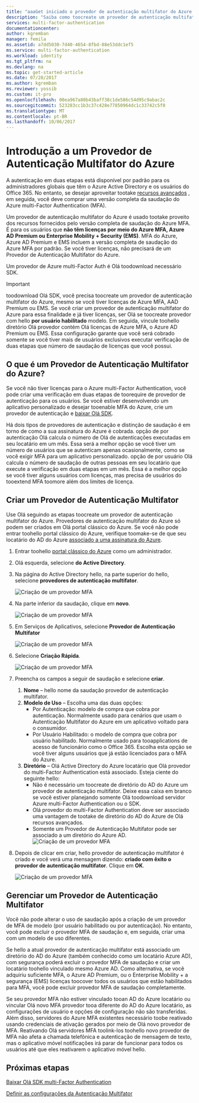 ```yaml
---
title: "aaaGet iniciado o provedor de autenticação multifator do Azure | Microsoft Docs"
description: "Saiba como toocreate um provedor de autenticação multifator do Azure."
services: multi-factor-authentication
documentationcenter: 
author: kgremban
manager: femila
ms.assetid: a7dd5030-7d40-4654-8fbd-88e53ddc1ef5
ms.service: multi-factor-authentication
ms.workload: identity
ms.tgt_pltfrm: na
ms.devlang: na
ms.topic: get-started-article
ms.date: 07/28/2017
ms.author: kgremban
ms.reviewer: yossib
ms.custom: it-pro
ms.openlocfilehash: 00ea967a80b43baff38c1de586c54d95c9abac2c
ms.sourcegitcommit: 523283cc1b3c37c428e77850964dc1c33742c5f0
ms.translationtype: MT
ms.contentlocale: pt-BR
ms.lasthandoff: 10/06/2017
---
```

# <a name="getting-started-with-an-azure-multi-factor-auth-provider"></a>Introdução a um Provedor de Autenticação Multifator do Azure
A autenticação em duas etapas está disponível por padrão para os administradores globais que têm o Azure Active Directory e os usuários do Office 365. No entanto, se desejar aproveitar tootake [recursos avançados](multi-factor-authentication-whats-next.md) , em seguida, você deve comprar uma versão completa da saudação do Azure multi-Factor Authentication (MFA).

Um provedor de autenticação multifator do Azure é usado tootake proveito dos recursos fornecidos pelo versão completa de saudação do Azure MFA. É para os usuários que **não têm licenças por meio do Azure MFA, Azure AD Premium ou Enterprise Mobility + Security (EMS)**.  MFA do Azure, Azure AD Premium e EMS incluem a versão completa de saudação do Azure MFA por padrão. Se você tiver licenças, não precisará de um Provedor de Autenticação Multifator do Azure.

Um provedor de Azure multi-Factor Auth é Olá toodownload necessário SDK.

> [!IMPORTANT]
> toodownload Olá SDK, você precisa toocreate um provedor de autenticação multifator do Azure, mesmo se você tiver licenças de Azure MFA, AAD Premium ou EMS.  Se você criar um provedor de autenticação multifator do Azure para essa finalidade e já tiver licenças, ser Olá se toocreate provedor com hello **por usuário habilitado** modelo. Em seguida, vincule toohello diretório Olá provedor contém Olá licenças de Azure MFA, o Azure AD Premium ou EMS. Essa configuração garante que você será cobrado somente se você tiver mais de usuários exclusivos executar verificação de duas etapas que número de saudação de licenças que você possui.

## <a name="what-is-an-azure-multi-factor-auth-provider"></a>O que é um Provedor de Autenticação Multifator do Azure?

Se você não tiver licenças para o Azure multi-Factor Authentication, você pode criar uma verificação em duas etapas de toorequire de provedor de autenticação para os usuários. Se você estiver desenvolvendo um aplicativo personalizado e desejar tooenable MFA do Azure, crie um provedor de autenticação e [baixar Olá SDK](multi-factor-authentication-sdk.md).

Há dois tipos de provedores de autenticação e distinção de saudação é em torno de como a sua assinatura do Azure é cobrada. opção de por autenticação Olá calcula o número de Olá de autenticações executadas em seu locatário em um mês. Essa será a melhor opção se você tiver um número de usuários que se autenticam apenas ocasionalmente, como se você exigir MFA para um aplicativo personalizado. opção de por usuário Olá calcula o número de saudação de outras pessoas em seu locatário que execute a verificação em duas etapas em um mês. Essa é a melhor opção se você tiver alguns usuários com licenças, mas precisa de usuários do tooextend MFA toomore além dos limites de licença.

## <a name="create-a-multi-factor-auth-provider"></a>Criar um Provedor de Autenticação Multifator
Use Olá seguindo as etapas toocreate um provedor de autenticação multifator do Azure. Provedores de autenticação multifator do Azure só podem ser criados em Olá portal clássico do Azure. Se você não pode entrar toohello portal clássico do Azure, verifique toomake-se de que seu locatário do AD do Azure [associado a uma assinatura do Azure](../active-directory/active-directory-how-subscriptions-associated-directory.md). 

1. Entrar toohello [portal clássico do Azure](https://manage.windowsazure.com) como um administrador.
2. Olá esquerda, selecione **do Active Directory**.
3. Na página do Active Directory hello, na parte superior do hello, selecione **provedores de autenticação multifator**.
   
   ![Criação de um provedor MFA](./media/multi-factor-authentication-get-started-auth-provider/authprovider1.png)

4. Na parte inferior da saudação, clique em **novo**.
   
   ![Criação de um provedor MFA](./media/multi-factor-authentication-get-started-auth-provider/authprovider2.png)

5. Em Serviços de Aplicativos, selecione **Provedor de Autenticação Multifator**
   
   ![Criação de um provedor MFA](./media/multi-factor-authentication-get-started-auth-provider/authprovider3.png)

6. Selecione **Criação Rápida**.
   
   ![Criação de um provedor MFA](./media/multi-factor-authentication-get-started-auth-provider/authprovider4.png)

7. Preencha os campos a seguir de saudação e selecione **criar**.
   1. **Nome** – hello nome da saudação provedor de autenticação multifator.
   2. **Modelo de Uso** – Escolha uma das duas opções:
      * Por Autenticação: modelo de compra que cobra por autenticação. Normalmente usado para cenários que usam o Autenticação Multifator do Azure em um aplicativo voltado para o consumidor.
      * Por Usuário Habilitado: o modelo de compra que cobra por usuário habilitado. Normalmente usado para tooapplications de acesso de funcionário como o Office 365. Escolha esta opção se você tiver alguns usuários que já estão licenciados para o MFA do Azure.
   3. **Diretório** – Olá Active Directory do Azure locatário que Olá provedor do multi-Factor Authentication está associado. Esteja ciente do seguinte hello:
      * Não é necessário um toocreate de diretório do AD do Azure um provedor de autenticação multifator. Deixe essa caixa em branco se você estiver planejando somente Olá toodownload servidor Azure multi-Factor Authentication ou o SDK.
      * Olá provedor do multi-Factor Authentication deve ser associado uma vantagem de tootake de diretório do AD do Azure de Olá recursos avançados.
      * Somente um Provedor de Autenticação Multifator pode ser associado a um diretório do Azure AD.  
      ![Criação de um provedor MFA](./media/multi-factor-authentication-get-started-auth-provider/authprovider5.png)

8. Depois de clicar em criar, hello provedor de autenticação multifator é criado e você verá uma mensagem dizendo: **criado com êxito o provedor de autenticação multifator**. Clique em **OK**.  
   
   ![Criação de um provedor MFA](./media/multi-factor-authentication-get-started-auth-provider/authprovider6.png)  

## <a name="manage-your-multi-factor-auth-provider"></a>Gerenciar um Provedor de Autenticação Multifator

Você não pode alterar o uso de saudação após a criação de um provedor de MFA de modelo (por usuário habilitado ou por autenticação). No entanto, você pode excluir o provedor MFA de saudação e, em seguida, criar uma com um modelo de uso diferentes.

Se hello a atual provedor de autenticação multifator está associado um diretório do AD do Azure (também conhecido como um locatário Azure AD), com segurança poderá excluir o provedor MFA de saudação e criar um locatário toohello vinculado mesmo Azure AD. Como alternativa, se você adquiriu suficiente MFA, o Azure AD Premium, ou o Enterprise Mobility + a segurança (EMS) licenças toocover todos os usuários que estão habilitados para MFA, você pode excluir provedor MFA de saudação completamente.

Se seu provedor MFA não estiver vinculado tooan AD do Azure locatário ou vincular Olá novo MFA provedor tooa diferente do AD do Azure locatário, as configurações de usuário e opções de configuração não são transferidas. Além disso, servidores do Azure MFA existentes necessário toobe reativado usando credenciais de ativação gerados por meio de Olá novo provedor de MFA. Reativando Olá servidores MFA toolink-los toohello novo provedor de MFA não afeta a chamada telefônica e autenticação de mensagem de texto, mas o aplicativo móvel notificações irá parar de funcionar para todos os usuários até que eles reativarem o aplicativo móvel hello.

## <a name="next-steps"></a>Próximas etapas

[Baixar Olá SDK multi-Factor Authentication](multi-factor-authentication-sdk.md)

[Definir as configurações da Autenticação Multifator](multi-factor-authentication-whats-next.md)
